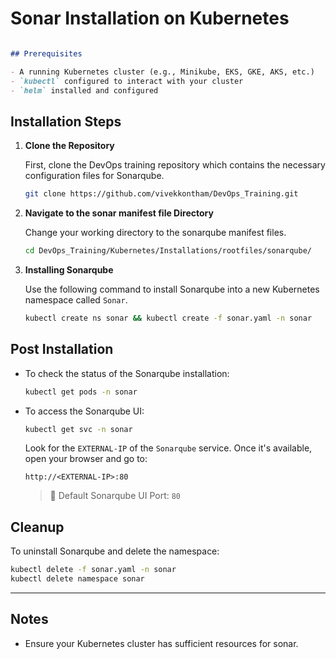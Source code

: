 # Sonar Installation on Kubernetes

````markdown

## Prerequisites

- A running Kubernetes cluster (e.g., Minikube, EKS, GKE, AKS, etc.)
- `kubectl` configured to interact with your cluster
- `helm` installed and configured
````
## Installation Steps

1. **Clone the Repository**

   First, clone the DevOps training repository which contains the necessary configuration files for Sonarqube.

   ```bash
   git clone https://github.com/vivekkontham/DevOps_Training.git


2. **Navigate to the sonar manifest file Directory**

   Change your working directory to the sonarqube manifest files.

   ```bash
   cd DevOps_Training/Kubernetes/Installations/rootfiles/sonarqube/
   ```

3. **Installing Sonarqube**

   Use the following command to install Sonarqube into a new Kubernetes namespace called `Sonar`.

   ```bash
   kubectl create ns sonar && kubectl create -f sonar.yaml -n sonar
   ```

## Post Installation

* To check the status of the Sonarqube installation:

  ```bash
  kubectl get pods -n sonar
  ```


* To access the Sonarqube UI:

   ```bash
   kubectl get svc -n sonar
   ```

   Look for the `EXTERNAL-IP` of the `Sonarqube` service. Once it's available, open your browser and go to:

   ```
   http://<EXTERNAL-IP>:80
   ```

   > 📌 Default Sonarqube UI Port: `80`

## Cleanup

To uninstall Sonarqube and delete the namespace:

```bash
kubectl delete -f sonar.yaml -n sonar
kubectl delete namespace sonar
```

---

## Notes

* Ensure your Kubernetes cluster has sufficient resources for sonar.

